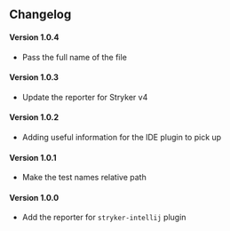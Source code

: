 ## Changelog

#### Version 1.0.4
 * Pass the full name of the file

#### Version 1.0.3
 * Update the reporter for Stryker v4

#### Version 1.0.2
 * Adding useful information for the IDE plugin to pick up

#### Version 1.0.1
 * Make the test names relative path
 
#### Version 1.0.0
 * Add the reporter for `stryker-intellij` plugin
